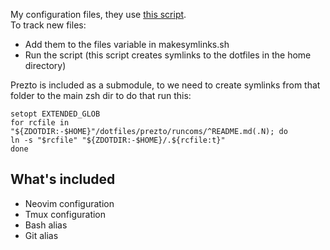 My configuration files, they use [this script](http://blog.smalleycreative.com/tutorials/using-git-and-github-to-manage-your-dotfiles/).  
To track new files:
- Add them to the files variable in makesymlinks.sh
- Run the script (this script creates symlinks to the dotfiles in the home directory)



Prezto is included as a submodule, to we need to create symlinks from that folder to the main zsh dir to do that run this:

```
setopt EXTENDED_GLOB
for rcfile in "${ZDOTDIR:-$HOME}"/dotfiles/prezto/runcoms/^README.md(.N); do
ln -s "$rcfile" "${ZDOTDIR:-$HOME}/.${rcfile:t}"
done
```

## What's included
- Neovim configuration
- Tmux configuration
- Bash alias
- Git alias
